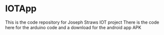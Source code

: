 # IOTApp
This is the code repository for Joseph Straws IOT project
There is the code here for the arduino code and a download for the android app APK
